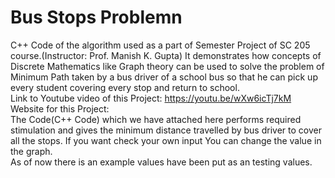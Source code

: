 # Bus Stops Problemn
C++ Code of the algorithm used as a part of Semester Project of SC 205 course.(Instructor: Prof. Manish K. Gupta) It demonstrates how concepts of Discrete Mathematics like Graph theory can be used to solve the problem of Minimum Path taken by a bus driver  of a school bus so that he can pick up every student covering every stop and return to school.<br>
Link to Youtube video of this Project: https://youtu.be/wXw6icTj7kM<br>
Website for this Project: <br>
The Code(C++ Code) which we have attached here performs required stimulation and gives the minimum distance travelled by bus driver to cover all the stops. If you want check your own input You can change the value in the graph.<br>
As of now there is an example values have been put as an testing values.<br>
